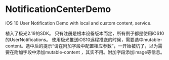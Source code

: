# NotificationCenterDemo
iOS 10 User Notification Demo with local and custom content, service.

植入了极光2.19的SDK。
只有注册是根本设备版本而定，所有例子都是使用iOS10的UserNotifications。
使用极光推送iOS10远程推送的时候，需要选中mutable-content。选中后的提示“请在附加字段中配置相应参数”，一开始被坑了，以为需要在附加字段中添加mutable-content ，其实不用。附加字段添加image等信息。
